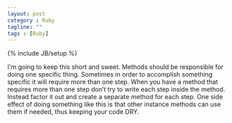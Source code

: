 ```yaml
---
layout: post
category : Ruby
tagline: ""
tags : [Ruby]
---
```

{% include JB/setup %}

I'm going to keep this short and sweet. Methods should be responsible for doing one specific thing. Sometimes in order to accomplish something specific it will require more than one step. When you have a method that requires more than one step don’t try to write each step inside the method. Instead factor it out and create a separate method for each step. One side effect of doing something like this is that other instance methods can use them if needed, thus keeping your code DRY.